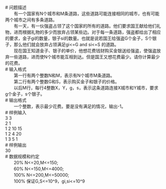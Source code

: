 <div id="pcont1" style="margin-top:20px; display:block;">
<div class="pdcont">　　﻿</div>
# 问题描述

<div class="pdcont">　　有一个国家有N个城市和M条道路，这些道路可能连接相同的城市，也有可能两个城市之间有多条道路。<br/>
　　有一天，有一伙强盗占领了这个国家的所有的道路。他们要求国王献给他们礼物，进而根据礼物的多少而放弃占领某些边。对于每一条道路，强盗都给出了相应的要求，金子gi的数量，银子si的数量。也就是说若国王给强盗G个金子，S个银子，那么他们就会放弃占领满足gi&lt;=G and si&lt;=S 的道路。<br/>
　　现在国王知道金子、银子的单价，他想花费钱财购买金银送给强盗，使强盗放弃一些道路，进而使N个城市能互相到达。但是国王又想花费最少。请你计算最少的花费。</div>
# 输入格式

<div class="pdcont">　　第一行有两个整数N和M，表示有N个城市M条道路。<br/>
　　第二行有两个整数G和S，表示购买金子和银子的价格。<br/>
　　以后M行，每行4整数X，Y，g，s，表示这条道路连接X城市和Y城市，要求g个金子，s个银子。</div>
# 输出格式

<div class="pdcont">　　一个整数，表示最少花费。要是没有满足的情况，输出-1。</div>
# 样例输入

<div class="pddata">3 3<br/>
2 1<br/>
1 2 10 15<br/>
1 2 4 20<br/>
1 3 5 1</div>
# 样例输出

<div class="pddata">30</div>
# 数据规模和约定

<div class="pdcont">　　20% N&lt;=20,M&lt;=150;<br/>
　　60% N&lt;=150,M&lt;=4000;<br/>
　　100% N&lt;=200,M&lt;=50000;<br/>
　　100% 保证G,S&lt;=10^9，gi,si&lt;=10^9</div>

</div>